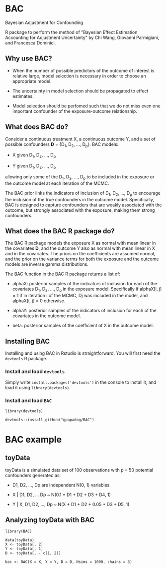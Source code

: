 # BAC
Bayesian Adjustment for Confounding

R package to perform the method of "Bayesian Effect Estimation Accounting for Adjustment Uncertainty" by Chi Wang, Giovanni Parmigiani, and Francesca Dominici.

## Why use BAC?

- When the number of possible predictors of the outcome of interest is relative large,
model selection is necessary in order to choose an appropriate model.

- The uncertainty in model selection should be propagated to effect estimates.

- Model selection should be perfomed such that we do not miss even one important
confounder of the exposure-outcome relationship.

## What does BAC do?

Consider a continuous treatment X, a continuous outcome Y, and a set of possible
confounders **D** = {D<sub>1</sub>, D<sub>2</sub>, ..., D<sub>p</sub>}. BAC models:

- X given D<sub>1</sub>, D<sub>2</sub>, ..., D<sub>p</sub>

- Y given D<sub>1</sub>, D<sub>2</sub>, ..., D<sub>p</sub>

allowing only some of the D<sub>1</sub>, D<sub>2</sub>, ..., D<sub>p</sub> to be included in the exposure or the
outcome model at each iteration of the MCMC.

The BAC prior links the indicators of inclusion of D<sub>1</sub>, D<sub>2</sub>,
..., D<sub>p</sub> to encourage
the inclusion of the true confounders in the outcome model. Specifically, BAC is
designed to capture confounders that are weakly associated with the outcome, but
strongly associated with the exposure, making them strong confounders.

## What does the BAC R package do?

The BAC R package models the exposure X as normal with mean linear in the covariates
**D**, and the outcome Y also as normal with mean linear in X and in the covariates. The
priors on the coefficients are assumed normal, and the prior on the variance terms for
both the exposure and the outcome models are inverse gamma distributions.

The BAC function in the BAC R package returns a list of:
- alphaX: posterior samples of the indicators of inclusion for each of the covariates
D<sub>1</sub>, D<sub>2</sub>, ..., D<sub>p</sub> in the exposure model. Specifically
if alphaX[i, j] = 1 if in iteration i of the MCMC, Dj was included in the model,
and alphaX[i, j] = 0 otherwise.

- alphaY: posterior samples of the indicators of inclusion for each of the covariates
in the outcome model.

- beta: posterior samples of the coefficient of X in the outcome model.


## Installing BAC
Installing and using BAC in Rstudio is straightforward. You will first need the ```devtools``` R package.
### Install and load ```devtools```
Simply write ```install.packages('devtools')``` in the console to install it, and load it using ```library(devtools)```.
### Install and load ```BAC```
```
library(devtools)

devtools::install_github("gpapadog/BAC")
```


# BAC example

## toyData
toyData is a simulated data set of 100 observations with p = 50 potential confounders generated as:

- D1, D2, ..., Dp are independent N(0, 1) variables.

- X | D1, D2, ... Dp ~ N(0.1 * D1 + D2 + D3 + D4, 1)

- Y | X, D1, D2, ..., Dp ~ N(X + D1 + D2 + 0.05 * D3 + D5, 1)


## Analyzing toyData with BAC

```
library(BAC)

data(toyData)
X <- toyData[, 2]
Y <- toyData[, 1]
D <- toyData[, - c(1, 2)]

bac <- BAC(X = X, Y = Y, D = D, Nsims = 1000, chains = 3)
```
